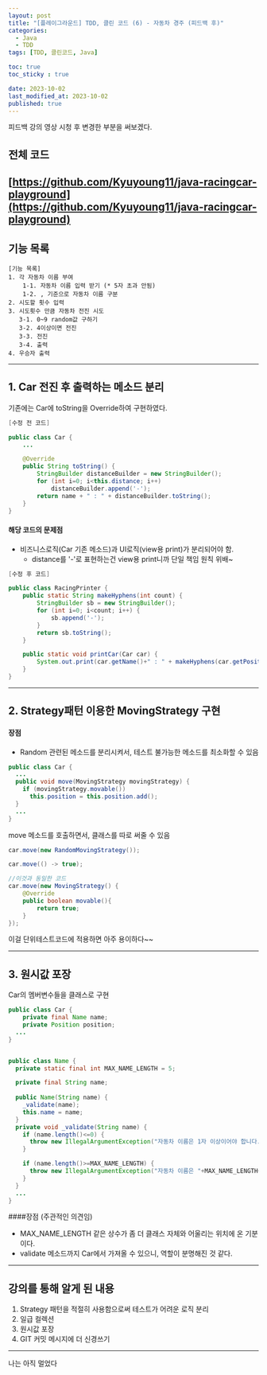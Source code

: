 ```yaml
---
layout: post
title: "[플레이그라운드] TDD, 클린 코드 (6) - 자동차 경주 (피드백 후)"
categories: 
  - Java
  - TDD
tags: [TDD, 클린코드, Java]

toc: true
toc_sticky : true

date: 2023-10-02
last_modified_at: 2023-10-02
published: true
---
```

피드백 강의 영상 시청 후 변경한 부분을 써보겠다.
## 전체 코드
[https://github.com/Kyuyoung11/java-racingcar-playground](https://github.com/Kyuyoung11/java-racingcar-playground)
---
## 기능 목록
````
[기능 목록]
1. 각 자동차 이름 부여  
    1-1. 자동차 이름 입력 받기 (* 5자 초과 안됨)  
    1-2. , 기준으로 자동차 이름 구분  
2. 시도할 횟수 입력  
3. 시도횟수 만큼 자동차 전진 시도  
   3-1. 0~9 random값 구하기   
   3-2. 4이상이면 전진  
   3-3. 전진
   3-4. 출력  
4. 우승자 출력
````

---
## 1. Car 전진 후 출력하는 메소드 분리
기존에는 Car에 toString을 Override하여 구현하였다.
````java
[수정 전 코드]

public class Car {
    ...

    @Override
    public String toString() {
        StringBuilder distanceBuilder = new StringBuilder();
        for (int i=0; i<this.distance; i++)
            distanceBuilder.append('-');
        return name + " : " + distanceBuilder.toString();
    }
}

````
#### 해당 코드의 문제점
- 비즈니스로직(Car 기존 메소드)과 UI로직(view용 print)가 분리되어야 함.
  - distance를 '-'로 표현하는건 view용 print니까 단일 책임 원칙 위배~  

````java
[수정 후 코드]

public class RacingPrinter {
    public static String makeHyphens(int count) {
        StringBuilder sb = new StringBuilder();
        for (int i=0; i<count; i++) {
            sb.append('-');
        }
        return sb.toString();
    }

    public static void printCar(Car car) {
        System.out.print(car.getName()+" : " + makeHyphens(car.getPositionValue()));
    }
}
````

---
## 2. Strategy패턴 이용한 MovingStrategy 구현
#### 장점
- Random 관련된 메소드를 분리시켜서, 테스트 불가능한 메소드를 최소화할 수 있음  

````java
public class Car {
  ...
  public void move(MovingStrategy movingStrategy) {
    if (movingStrategy.movable())
      this.position = this.position.add();
  }
  ...
}

````
move 메소드를 호출하면서, 클래스를 따로 써줄 수 있음
````java
car.move(new RandomMovingStrategy());
````
````java
car.move(() -> true);

//이것과 동일한 코드
car.move(new MovingStrategy() {
    @Override
    public boolean movable(){
        return true;
    }        
});

````
이걸 단위테스트코드에 적용하면 아주 용이하다~~

---
## 3. 원시값 포장
Car의 멤버변수들을 클래스로 구현
````java
public class Car {
    private final Name name;
    private Position position;
  ...
}


public class Name {
  private static final int MAX_NAME_LENGTH = 5;

  private final String name;
  
  public Name(String name) {
    _validate(name);
    this.name = name;
  }
  private void _validate(String name) {
    if (name.length()<=0) {
      throw new IllegalArgumentException("자동차 이름은 1자 이상이어야 합니다.");
    }

    if (name.length()>=MAX_NAME_LENGTH) {
      throw new IllegalArgumentException("자동차 이름은 "+MAX_NAME_LENGTH+"자를 초과할 수 없습니다.");
    }
  }
  ...
}
````

####장점 (주관적인 의견임)
- MAX_NAME_LENGTH 같은 상수가 좀 더 클래스 자체와 어울리는 위치에 온 기분이다.
- validate 메소드까지 Car에서 가져올 수 있으니, 역할이 분명해진 것 같다.


----
## 강의를 통해 알게 된 내용
1. Strategy 패턴을 적절히 사용함으로써 테스트가 어려운 로직 분리
2. 일급 컬렉션
3. 원시값 포장  
4. GIT 커밋 메시지에 더 신경쓰기
----
나는 아직 멀었다
